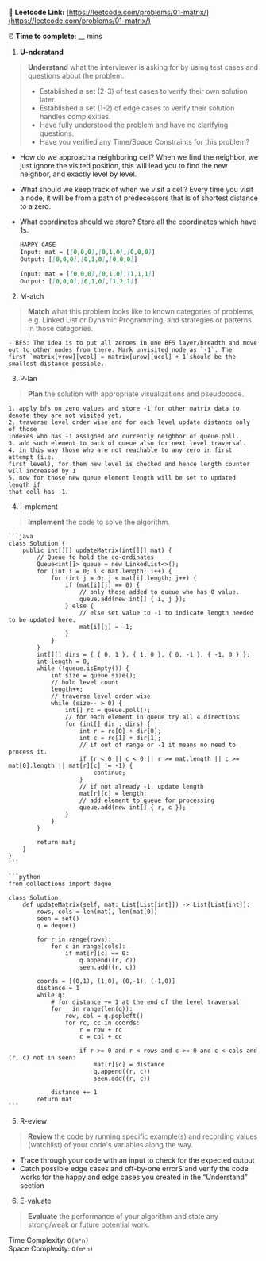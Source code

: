 🔗 **Leetcode Link:** [https://leetcode.com/problems/01-matrix/](https://leetcode.com/problems/01-matrix/)

⏰ **Time to complete**: __ mins

1. **U-nderstand**

> **Understand** what the interviewer is asking for by using test cases and questions about the problem.
> 
> - Established a set (2-3) of test cases to verify their own solution later.
> - Established a set (1-2) of edge cases to verify their solution handles complexities.
> - Have fully understood the problem and have no clarifying questions.
> - Have you verified any Time/Space Constraints for this problem?

- How do we approach a neighboring cell? 
When we find the neighbor, we just ignore the visited position, this will lead you to find the new neighbor, and exactly level by level.
    
- What should we keep track of when we visit a cell? 
Every time you visit a node, it will be from a path of predecessors that is of shortest distance to a zero.
    
- What coordinates should we store?
Store all the coordinates which have 1s.
    
    ```markdown
    HAPPY CASE
    Input: mat = [[0,0,0],[0,1,0],[0,0,0]]
    Output: [[0,0,0],[0,1,0],[0,0,0]]
    
    Input: mat = [[0,0,0],[0,1,0],[1,1,1]]
    Output: [[0,0,0],[0,1,0],[1,2,1]]
    
    ```
    
2. M-atch

> **Match** what this problem looks like to known categories of problems, e.g. Linked List or Dynamic Programming, and strategies or patterns in those categories.

    - BFS: The idea is to put all zeroes in one BFS layer/breadth and move out to other nodes from there. Mark unvisited node as `-1`. The first `matrix[vrow][vcol] = matrix[urow][ucol] + 1`should be the smallest distance possible.
3. P-lan
    
> **Plan** the solution with appropriate visualizations and pseudocode.
    
    1. apply bfs on zero values and store -1 for other matrix data to denote they are not visited yet.
    2. traverse level order wise and for each level update distance only of those
    indexes who has -1 assigned and currently neighbor of queue.poll.
    3. add such element to back of queue also for next level traversal.
    4. in this way those who are not reachable to any zero in first attempt (i.e.
    first level), for them new level is checked and hence length counter will increased by 1
    5. now for those new queue element length will be set to updated length if
    that cell has -1.
    
4. I-mplement

> **Implement** the code to solve the algorithm.
    
    ```java
    class Solution {
        public int[][] updateMatrix(int[][] mat) {
    		// Queue to hold the co-ordinates
    		Queue<int[]> queue = new LinkedList<>();
    		for (int i = 0; i < mat.length; i++) {
    			for (int j = 0; j < mat[i].length; j++) {
    				if (mat[i][j] == 0) {
    					// only those added to queue who has 0 value.
    					queue.add(new int[] { i, j });
    				} else {
    					// else set value to -1 to indicate length needed to be updated here.
    					mat[i][j] = -1;
    				}
    			}
    		}
    		int[][] dirs = { { 0, 1 }, { 1, 0 }, { 0, -1 }, { -1, 0 } };
    		int length = 0;
    		while (!queue.isEmpty()) {
    			int size = queue.size();
    			// hold level count
    			length++;
    			// traverse level order wise
    			while (size-- > 0) {
    				int[] rc = queue.poll();
    				// for each element in queue try all 4 directions
    				for (int[] dir : dirs) {
    					int r = rc[0] + dir[0];
    					int c = rc[1] + dir[1];
    					// if out of range or -1 it means no need to process it.
    					if (r < 0 || c < 0 || r >= mat.length || c >= mat[0].length || mat[r][c] != -1) {
    						continue;
    					}
    					// if not already -1. update length
    					mat[r][c] = length;
    					// add element to queue for processing
    					queue.add(new int[] { r, c });
    				}
    			}
    		}
    
    		return mat;
    	}
    }
    ```
    
    ```python
    from collections import deque
    
    class Solution:
        def updateMatrix(self, mat: List[List[int]]) -> List[List[int]]:
            rows, cols = len(mat), len(mat[0])
            seen = set()
            q = deque()
            
            for r in range(rows):
                for c in range(cols):
                    if mat[r][c] == 0:
                        q.append((r, c))
                        seen.add((r, c))
            
            coords = [(0,1), (1,0), (0,-1), (-1,0)]
            distance = 1
            while q:
                # for distance += 1 at the end of the level traversal.
                for _ in range(len(q)):
                    row, col = q.popleft()
                    for rc, cc in coords:
                        r = row + rc
                        c = col + cc
    
                        if r >= 0 and r < rows and c >= 0 and c < cols and (r, c) not in seen:
                            mat[r][c] = distance
                            q.append((r, c))
                            seen.add((r, c))
                        
                distance += 1
            return mat
    ```
    
5. R-eview
    
> **Review** the code by running specific example(s) and recording values (watchlist) of your code's variables along the way.

- Trace through your code with an input to check for the expected output
- Catch possible edge cases and off-by-one errorS and verify the code works for the happy and edge cases you created in the “Understand” section

    
6. E-valuate

> **Evaluate** the performance of your algorithm and state any strong/weak or future potential work.

Time Complexity: `O(m*n)`
<br>
Space Complexity: `O(m*n)`